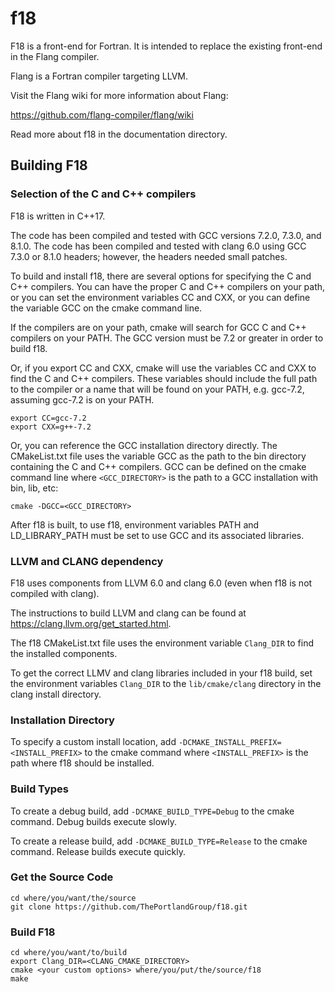 <!--
Copyright (c) 2018, NVIDIA CORPORATION.  All rights reserved.
-->

# f18

F18 is a front-end for Fortran.
It is intended to replace the existing front-end in the Flang compiler.

Flang is a Fortran compiler targeting LLVM.

Visit the Flang wiki for more information about Flang:

https://github.com/flang-compiler/flang/wiki

Read more about f18 in the documentation directory.

## Building F18

### Selection of the C and C++ compilers

F18 is written in C++17.

The code has been compiled and tested with
GCC versions 7.2.0, 7.3.0, and 8.1.0.
The code has been compiled and tested with clang 6.0
using GCC 7.3.0 or 8.1.0 headers;
however, the headers needed small patches.

To build and install f18, there are several options
for specifying the C and C++ compilers.
You can have the proper C and C++ compilers on your path,
or you can set the environment variables CC and CXX,
or you can define the variable GCC on the cmake command line.

If the compilers are on your path,
cmake will search for GCC C and C++ compilers on your PATH.
The GCC version must be 7.2 or greater in order to build f18.

Or, if you export CC and CXX,
cmake will use the variables CC and CXX to find the C and C++ compilers.
These variables should include the full path to the compiler
or a name that will be found on your PATH,
e.g. gcc-7.2, assuming gcc-7.2 is on your PATH.
```
export CC=gcc-7.2
export CXX=g++-7.2
```

Or, you can reference the GCC installation directory directly.
The CMakeList.txt file
uses the variable GCC
as the path to the bin directory
containing the C and C++ compilers.
GCC can be defined on the cmake command line
where `<GCC_DIRECTORY>` is the path to a GCC installation with bin, lib, etc:
```
cmake -DGCC=<GCC_DIRECTORY>
```

After f18 is built, to use f18,
environment variables PATH and LD_LIBRARY_PATH
must be set to use GCC and its associated libraries.

### LLVM and CLANG dependency

F18 uses components from LLVM 6.0 and clang 6.0
(even when f18 is not compiled with clang).

The instructions to build LLVM and clang can be found at
https://clang.llvm.org/get_started.html.

The f18 CMakeList.txt file uses
the environment variable `Clang_DIR` to find the installed components.

To get the correct LLMV and clang libraries included in your f18 build,
set the environment variables
`Clang_DIR`
to the `lib/cmake/clang` directory in the clang install directory.

### Installation Directory

To specify a custom install location,
add
`-DCMAKE_INSTALL_PREFIX=<INSTALL_PREFIX>`
to the cmake command
where `<INSTALL_PREFIX>`
is the path where f18 should be installed.

### Build Types

To create a debug build,
add
`-DCMAKE_BUILD_TYPE=Debug`
to the cmake command.
Debug builds execute slowly.

To create a release build,
add
`-DCMAKE_BUILD_TYPE=Release`
to the cmake command.
Release builds execute quickly.

### Get the Source Code

```
cd where/you/want/the/source
git clone https://github.com/ThePortlandGroup/f18.git
```
### Build F18
```
cd where/you/want/to/build
export Clang_DIR=<CLANG_CMAKE_DIRECTORY>
cmake <your custom options> where/you/put/the/source/f18
make
```
